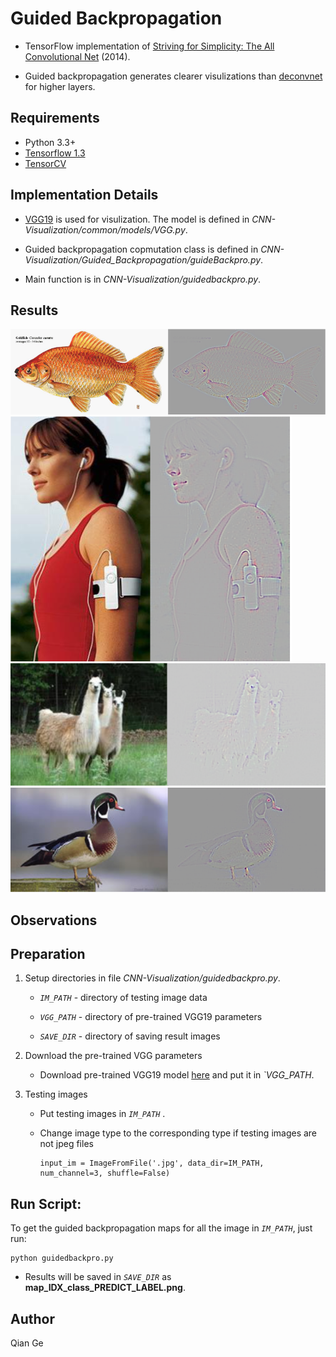 # Guided Backpropagation

- TensorFlow implementation of [Striving for Simplicity: The All Convolutional Net](https://arxiv.org/abs/1412.6806) (2014).

- Guided backpropagation generates clearer visulizations than [deconvnet](https://arxiv.org/abs/1311.2901) for higher layers.


## Requirements
- Python 3.3+
- [Tensorflow 1.3](https://www.tensorflow.org/)
- [TensorCV](https://github.com/conan7882/DeepVision-tensorflow) 

## Implementation Details

<!--- For MNIST dataset, a CNN with three convolutional layers followed by a global average pooling layer is used.-->

- [VGG19](https://arxiv.org/abs/1409.1556) is used for visulization. The model is defined in *CNN-Visualization/common/models/VGG.py*.

- Guided backpropagation copmutation class is defined in *CNN-Visualization/Guided_Backpropagation/guideBackpro.py*.

- Main function is in *CNN-Visualization/guidedbackpro.py*.


## Results
![gbp1](figs/gbp1.png)
![gbp2](figs/gbp2.png)
![gbp3](figs/gbp3.png)
![gbp4](figs/gbp4.png)

## Observations

## Preparation

1. Setup directories in file *CNN-Visualization/guidedbackpro.py*. 
  
    - *`IM_PATH`* - directory of testing image data
   
    - *`VGG_PATH`* - directory of pre-trained VGG19 parameters
   
    - *`SAVE_DIR`* - directory of saving result images
   
2. Download the pre-trained VGG parameters
       
    - Download pre-trained VGG19 model [here](https://github.com/machrisaa/tensorflow-vgg#tensorflow-vgg16-and-vgg19) and put it in *`VGG_PATH*.
         
       
3. Testing images
 
    - Put testing images in *`IM_PATH`* .
    
    - Change image type to the corresponding type if testing images are not jpeg files
    
      ```
      input_im = ImageFromFile('.jpg', data_dir=IM_PATH, num_channel=3, shuffle=False)
      ```
       

## Run Script:

To get the guided backpropagation maps for all the image in *`IM_PATH`*, just run:

```
python guidedbackpro.py
```	


- Results will be saved in *`SAVE_DIR`* as **map_IDX_class_PREDICT_LABEL.png**.   



## Author
Qian Ge


	
	





 
